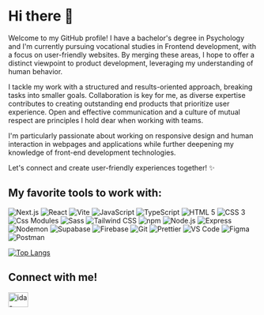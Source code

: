 # Hi there 👋

Welcome to my GitHub profile! I have a bachelor's degree in Psychology and I'm currently pursuing vocational studies in Frontend development, with a focus on user-friendly websites. By merging these areas, I hope to offer a distinct viewpoint to product development, leveraging my understanding of human behavior.

I tackle my work with a structured and results-oriented approach, breaking tasks into smaller goals. Collaboration is key for me, as diverse expertise contributes to creating outstanding end products that prioritize user experience. Open and effective communication and a culture of mutual respect are principles I hold dear when working with teams.

I'm particularly passionate about working on responsive design and human interaction in webpages and applications while further deepening my knowledge of front-end development technologies.

Let's connect and create user-friendly experiences together! ✨

## My favorite tools to work with: 
<p>
  <img alt="Next.js" src="https://img.shields.io/badge/next.js 13-fff?style=for-the-badge&logo=nextdotjs&logoColor=000" />
  <img alt="React" src="https://img.shields.io/badge/react-fff?style=for-the-badge&logo=react" />
  <img alt="Vite" src="https://img.shields.io/badge/vite-fff?style=for-the-badge&logo=vite" />
  <img alt="JavaScript" src="https://img.shields.io/badge/javascript-fff?style=for-the-badge&logo=javascript" />
  <img alt="TypeScript" src="https://img.shields.io/badge/typescript-fff?style=for-the-badge&logo=typescript" />
  <img alt="HTML 5" src="https://img.shields.io/badge/html5-fff?style=for-the-badge&logo=html5" />
  <img alt="CSS 3" src="https://img.shields.io/badge/css3-fff?style=for-the-badge&logo=css3&logoColor=1572B6" />
  <img alt="Css Modules" src="https://img.shields.io/badge/css modules-fff?style=for-the-badge&logo=cssmodules&logoColor=1572B6" />
  <img alt="Sass" src="https://img.shields.io/badge/sass-fff?style=for-the-badge&logo=sass" />
  <img alt="Tailwind CSS" src="https://img.shields.io/badge/tailwind-fff?style=for-the-badge&logo=tailwindcss" />
  <img alt="npm" src="https://img.shields.io/badge/npm-fff?style=for-the-badge&logo=npm" />
  <img alt="Node.js" src="https://img.shields.io/badge/node.js-fff?style=for-the-badge&logo=nodedotjs" />
  <img alt="Express" src="https://img.shields.io/badge/express-fff?style=for-the-badge&logo=express&logoColor=000" />
  <img alt="Nodemon" src="https://img.shields.io/badge/nodemon-fff?style=for-the-badge&logo=nodemon" />
  <img alt="Supabase" src="https://img.shields.io/badge/supabase-fff?style=for-the-badge&logo=supabase" />
  <img alt="Firebase" src="https://img.shields.io/badge/firebase-fff?style=for-the-badge&logo=firebase" />
  <img alt="Git" src="https://img.shields.io/badge/git-fff?style=for-the-badge&logo=git" />
  <img alt="Prettier" src="https://img.shields.io/badge/prettier-fff?style=for-the-badge&logo=prettier" />
  <img alt="VS Code" src="https://img.shields.io/badge/vs code-fff?style=for-the-badge&logo=visualstudiocode&logoColor=007ACC" />
  <img alt="Figma" src="https://img.shields.io/badge/figma-fff?style=for-the-badge&logo=figma" />
  <img alt="Postman" src="https://img.shields.io/badge/postman-fff?style=for-the-badge&logo=postman" />
</p>

[![Top Langs](https://github-readme-stats.vercel.app/api/top-langs/?username=idamakela&theme=dracula&layout=compact)](https://github.com/anuraghazra/github-readme-stats) 

## Connect with me! 
<p align="left">
<a href="https://www.linkedin.com/in/makelaida/" target="blank"><img align="center" src="https://raw.githubusercontent.com/rahuldkjain/github-profile-readme-generator/master/src/images/icons/Social/linked-in-alt.svg" alt="ida-linkedin" height="30" width="40" /></a>
</p>
